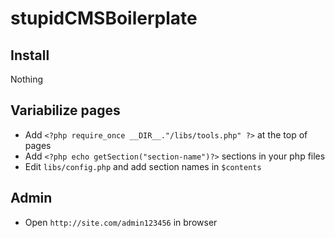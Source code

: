 stupidCMSBoilerplate
====================

Install
-------
Nothing

Variabilize pages
-----------------
- Add `<?php require_once __DIR__."/libs/tools.php" ?>` at the top of pages
- Add `<?php echo getSection("section-name")?>` sections in your php files
- Edit `libs/config.php` and add section names in `$contents`

Admin
-----
- Open `http://site.com/admin123456` in browser